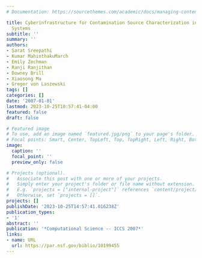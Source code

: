 ```yaml
---
# Documentation: https://sourcethemes.com/academic/docs/managing-content/

title: Cyberinfrastructure for Contamination Source Characterization in Water Distribution
  Systems
subtitle: ''
summary: ''
authors:
- Sarat Sreepathi
- Kumar MahinthakuMarch
- Emily Zechman
- Ranji Ranjithan
- Downey Brill
- Xiaosong Ma
- Gregor von Laszewski
tags: []
categories: []
date: '2007-01-01'
lastmod: 2023-10-25T10:57:41-04:00
featured: false
draft: false

# Featured image
# To use, add an image named `featured.jpg/png` to your page's folder.
# Focal points: Smart, Center, TopLeft, Top, TopRight, Left, Right, BottomLeft, Bottom, BottomRight.
image:
  caption: ''
  focal_point: ''
  preview_only: false

# Projects (optional).
#   Associate this post with one or more of your projects.
#   Simply enter your project's folder or file name without extension.
#   E.g. `projects = ["internal-project"]` references `content/project/deep-learning/index.md`.
#   Otherwise, set `projects = []`.
projects: []
publishDate: '2023-10-25T14:57:41.016238Z'
publication_types:
- '1'
abstract: ''
publication: '*Computational Science -- ICCS 2007*'
links:
- name: URL
  url: https://par.nsf.gov/biblio/10199455
---
```

